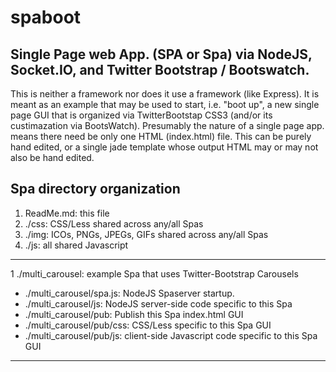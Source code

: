 spaboot
=======

## Single Page web App. (SPA or Spa) via NodeJS, Socket.IO, and Twitter Bootstrap / Bootswatch.

This is neither a framework nor does it use a framework (like Express). It is meant as an example
that may be used to start, i.e. "boot up", a new single page GUI that is organized via TwitterBootstap
CSS3 (and/or its custimazation via BootsWatch). Presumably the nature of a single page app. means there
need be only one HTML (index.html) file. This can be purely hand edited, or a single jade template whose
output HTML may or may not also be hand edited.

## Spa directory organization

1. ReadMe.md: this file
2. ./css: CSS/Less shared across any/all Spas 
3. ./img: ICOs, PNGs, JPEGs, GIFs shared across any/all Spas
4. ./js:  all shared Javascript

---

1 ./multi_carousel: example Spa that uses Twitter-Bootstrap Carousels
  * ./multi_carousel/spa.js: NodeJS Spaserver startup.
  * ./multi_carousel/js: NodeJS server-side code specific to this Spa
  * ./multi_carousel/pub: Publish this Spa index.html GUI
  * ./multi_carousel/pub/css: CSS/Less specific to this Spa GUI
  * ./multi_carousel/pub/js: client-side Javascript code specific to this Spa GUI

---

